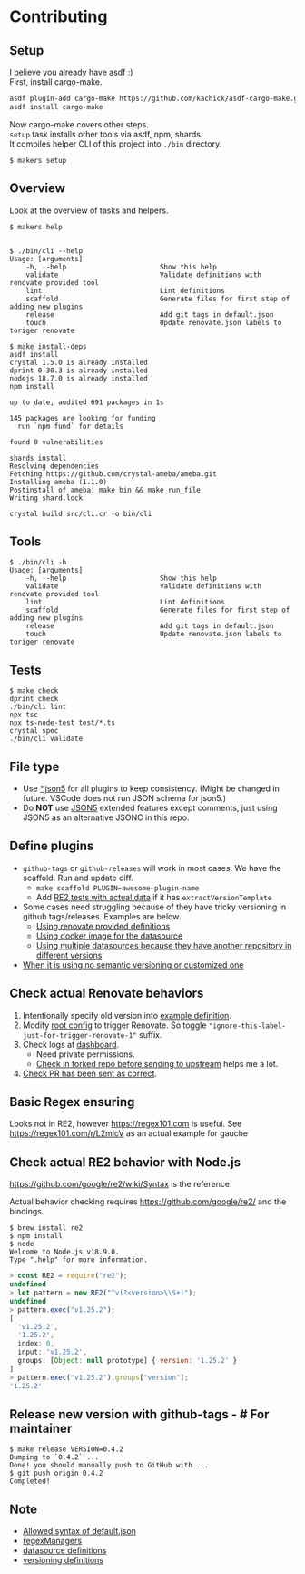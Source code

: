 # Contributing

## Setup

I believe you already have asdf :)\
First, install cargo-make.

```bash
asdf plugin-add cargo-make https://github.com/kachick/asdf-cargo-make.git
asdf install cargo-make
```

Now cargo-make covers other steps.\
`setup` task installs other tools via asdf, npm, shards.\
It compiles helper CLI of this project into `./bin` directory.

```console
$ makers setup
```

## Overview

Look at the overview of tasks and helpers.

```console
$ makers help


$ ./bin/cli --help
Usage: [arguments]
    -h, --help                       Show this help
    validate                         Validate definitions with renovate provided tool
    lint                             Lint definitions
    scaffold                         Generate files for first step of adding new plugins
    release                          Add git tags in default.json
    touch                            Update renovate.json labels to toriger renovate
```

```console
$ make install-deps
asdf install
crystal 1.5.0 is already installed
dprint 0.30.3 is already installed
nodejs 18.7.0 is already installed
npm install

up to date, audited 691 packages in 1s

145 packages are looking for funding
  run `npm fund` for details

found 0 vulnerabilities

shards install
Resolving dependencies
Fetching https://github.com/crystal-ameba/ameba.git
Installing ameba (1.1.0)
Postinstall of ameba: make bin && make run_file
Writing shard.lock

crystal build src/cli.cr -o bin/cli
```

## Tools

```console
$ ./bin/cli -h
Usage: [arguments]
    -h, --help                       Show this help
    validate                         Validate definitions with renovate provided tool
    lint                             Lint definitions
    scaffold                         Generate files for first step of adding new plugins
    release                          Add git tags in default.json
    touch                            Update renovate.json labels to toriger renovate
```

## Tests

```console
$ make check
dprint check
./bin/cli lint
npx tsc
npx ts-node-test test/*.ts
crystal spec
./bin/cli validate
```

## File type

- Use [*.json5](https://github.com/renovatebot/renovate/issues/16001#issuecomment-1152568230) for all plugins to keep consistency. (Might be changed in future. VSCode does not run JSON schema for json5.)
- Do **NOT** use [JSON5](https://json5.org/) extended features except comments, just using JSON5 as an alternative JSONC in this repo.

## Define plugins

- `github-tags` or `github-releases` will work in most cases. We have the scaffold. Run and update diff.
  - `make scaffold PLUGIN=awesome-plugin-name`
  - Add [RE2 tests with actual data](test/examples.ts) if it has `extractVersionTemplate`
- Some cases need struggling because of they have tricky versioning in github tags/releases. Examples are below.
  - [Using renovate provided definitions](plugins/ruby.json5)
  - [Using docker image for the datasource](plugins/gauche.json5)
  - [Using multiple datasources because they have another repository in different versions](plugins/scala.json5)
- [When it is using no semantic versioning or customized one](plugins/clojure.json5)

## Check actual Renovate behaviors

1. Intentionally specify old version into [example definition](examples/.tool-versions).
2. Modify [root config](renovate.json) to trigger Renovate. So toggle `"ignore-this-label-just-for-trigger-renovate-1"` suffix.
3. Check logs at [dashboard](https://app.renovatebot.com/dashboard#github/kachick/renovate-config-asdf).
   - Need private permissions.
   - [Check in forked repo before sending to upstream](#93) helps me a lot.
4. [Check PR has been sent as correct](https://github.com/kachick/renovate-config-asdf/pulls?q=is%3Apr+label%3Arenovate+).

## Basic Regex ensuring

Looks not in RE2, however https://regex101.com is useful. See https://regex101.com/r/L2micV as an actual example for gauche

## Check actual RE2 behavior with Node.js

https://github.com/google/re2/wiki/Syntax is the reference.

Actual behavior checking requires https://github.com/google/re2/ and the bindings.

```console
$ brew install re2
$ npm install
$ node
Welcome to Node.js v18.9.0.
Type ".help" for more information.
```

```js
> const RE2 = require("re2");
undefined
> let pattern = new RE2("^v(?<version>\\S+)");
undefined
> pattern.exec("v1.25.2");
[
  'v1.25.2',
  '1.25.2',
  index: 0,
  input: 'v1.25.2',
  groups: [Object: null prototype] { version: '1.25.2' }
]
> pattern.exec("v1.25.2").groups["version"];
'1.25.2'
```

## Release new version with github-tags - # For maintainer

```console
$ make release VERSION=0.4.2
Bumping to `0.4.2` ...
Done! you should manually push to GitHub with ...
$ git push origin 0.4.2
Completed!
```

## Note

- [Allowed syntax of default.json](https://docs.renovatebot.com/config-presets/)
- [regexManagers](https://docs.renovatebot.com/modules/manager/regex/)
- [datasource definitions](https://github.com/renovatebot/renovate/tree/2e957baed962d65cb8e40136edc142af6014ad95/lib/modules/datasource)
- [versioning definitions](https://github.com/renovatebot/renovate/tree/2e957baed962d65cb8e40136edc142af6014ad95/lib/modules/versioning)
